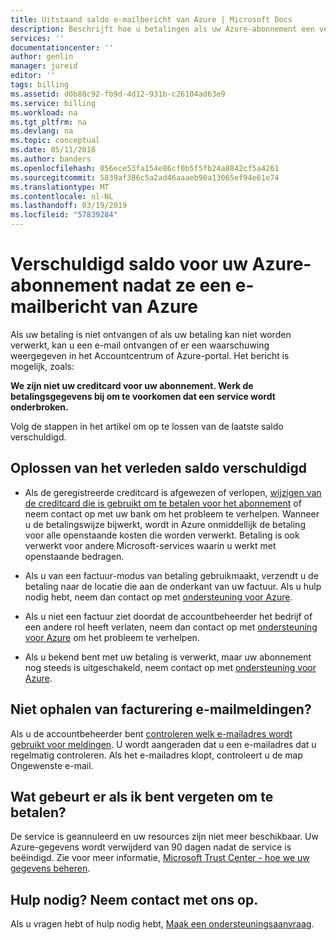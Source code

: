 ```yaml
---
title: Uitstaand saldo e-mailbericht van Azure | Microsoft Docs
description: Beschrijft hoe u betalingen als uw Azure-abonnement een verleden heeft vervaldatum saldo
services: ''
documentationcenter: ''
author: genlin
manager: jureid
editor: ''
tags: billing
ms.assetid: d0b88c92-fb9d-4d12-931b-c26104ad63e9
ms.service: billing
ms.workload: na
ms.tgt_pltfrm: na
ms.devlang: na
ms.topic: conceptual
ms.date: 05/11/2018
ms.author: banders
ms.openlocfilehash: 056ece53fa154e86cf0b5f5fb24a8842cf5a4261
ms.sourcegitcommit: 5839af386c5a2ad46aaaeb90a13065ef94e61e74
ms.translationtype: MT
ms.contentlocale: nl-NL
ms.lasthandoff: 03/19/2019
ms.locfileid: "57839284"
---
```

# <a name="resolve-past-due-balance-for-your-azure-subscription-after-getting-an-email-from-azure"></a>Verschuldigd saldo voor uw Azure-abonnement nadat ze een e-mailbericht van Azure

Als uw betaling is niet ontvangen of als uw betaling kan niet worden verwerkt, kan u een e-mail ontvangen of er een waarschuwing weergegeven in het Accountcentrum of Azure-portal. Het bericht is mogelijk, zoals:

**We zijn niet uw creditcard voor uw abonnement. Werk de betalingsgegevens bij om te voorkomen dat een service wordt onderbroken.**

Volg de stappen in het artikel om op te lossen van de laatste saldo verschuldigd.

## <a name="resolve-the-past-due-balance"></a>Oplossen van het verleden saldo verschuldigd

* Als de geregistreerde creditcard is afgewezen of verlopen, [wijzigen van de creditcard die is gebruikt om te betalen voor het abonnement](billing-how-to-change-credit-card.md) of neem contact op met uw bank om het probleem te verhelpen. Wanneer u de betalingswijze bijwerkt, wordt in Azure onmiddellijk de betaling voor alle openstaande kosten die worden verwerkt. Betaling is ook verwerkt voor andere Microsoft-services waarin u werkt met openstaande bedragen.

* Als u van een factuur-modus van betaling gebruikmaakt, verzendt u de betaling naar de locatie die aan de onderkant van uw factuur. Als u hulp nodig hebt, neem dan contact op met [ondersteuning voor Azure](https://portal.azure.com/#blade/Microsoft_Azure_Support/HelpAndSupportBlade).

* Als u niet een factuur ziet doordat de accountbeheerder het bedrijf of een andere rol heeft verlaten, neem dan contact op met [ondersteuning voor Azure](https://portal.azure.com/#blade/Microsoft_Azure_Support/HelpAndSupportBlade) om het probleem te verhelpen.

* Als u bekend bent met uw betaling is verwerkt, maar uw abonnement nog steeds is uitgeschakeld, neem contact op met [ondersteuning voor Azure](https://portal.azure.com/#blade/Microsoft_Azure_Support/HelpAndSupportBlade).

## <a name="not-getting-billing-email-notifications"></a>Niet ophalen van facturering e-mailmeldingen?

Als u de accountbeheerder bent [controleren welk e-mailadres wordt gebruikt voor meldingen](billing-how-to-change-azure-account-profile.md). U wordt aangeraden dat u een e-mailadres dat u regelmatig controleren. Als het e-mailadres klopt, controleert u de map Ongewenste e-mail.

## <a name="if-i-forget-to-pay-what-happens"></a>Wat gebeurt er als ik bent vergeten om te betalen?

De service is geannuleerd en uw resources zijn niet meer beschikbaar. Uw Azure-gegevens wordt verwijderd van 90 dagen nadat de service is beëindigd. Zie voor meer informatie, [Microsoft Trust Center - hoe we uw gegevens beheren](https://go.microsoft.com/fwLink/p/?LinkID=822930&clcid=0x409).

## <a name="need-help-contact-us"></a>Hulp nodig? Neem contact met ons op.

Als u vragen hebt of hulp nodig hebt, [Maak een ondersteuningsaanvraag](https://go.microsoft.com/fwlink/?linkid=2083458).
